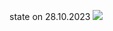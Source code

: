 state on 28.10.2023
![](https://github.com/unn-robosoccer/simple_car/blob/main/pictures/state_on_02_12.gif)
